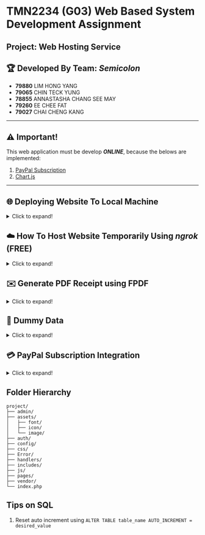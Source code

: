 # TMN2234 (G03) Web Based System Development Assignment

## Project: Web Hosting Service

## 🏆 Developed By Team: _Semicolon_

- **79880** LIM HONG YANG
- **79065** CHIN TECK YUNG
- **78855** ANNASTASHA CHANG SEE MAY
- **79260** EE CHEE FAT
- **79027** CHAI CHENG KANG

---

## ⚠️ Important!

This web application must be develop **_ONLINE_**, because the belows are implemented:

1. [PayPal Subscription](https://developer.paypal.com/docs/subscriptions/)
2. [Chart.js](https://www.chartjs.org/)

---

## 🌐 Deploying Website To Local Machine

<details>
<summary>Click to expand!</summary><br>

### Option 1

1. Clear your `xampp/htdocs/` directory and replace it with this project files

### Option 2

1. Open XAMPP
2. Click config (Apache)
3. Select `Apache (httpd.conf)`
4. Search for `DocumentRoot`, change the directory to your project folder

**You will see this (by default):**

```
DocumentRoot "C:/xampp/htdocs"
<Directory "C:/xampp/htdocs">
```

**Change to:**

```
DocumentRoot "path/to/your/project/folder"
<Directory "path/to/your/project/folder">
```

5. Save it, restart XAMPP and start Apache and MySQL
6. Import `id20654951_semicolonix.sql` to database (assuming no error)
7. Done, try `localhost/index.php`

</details>

## ☁️ How To Host Website Temporarily Using _ngrok_ (FREE)

<details>
<summary>Click to expand!</summary><br>

1. [Register](https://dashboard.ngrok.com/signup) ngrok account
2. [Login](https://dashboard.ngrok.com/login) ngrok aacount
3. Download [ngrok](https://ngrok.com/download) (please remember the download directory)
4. Run `cmd`
5. `cd /absolute/path/to/your/ngrok-v3-stable-windows-amd64` (ngrok.exe should be inside)
6. type `ngrok` & hit ENTER - check if is correctly install (assuming no error)
7. Run your XAMPP/WampServer (Start Apache & MySQL)
8. Goto [ngrok Dashboard](https://dashboard.ngrok.com/get-started/your-authtoken) to get your _AuthToken_
9. Go back to cmd
10. type `ngrok config add-authtoken PUT_YOUR_AuthToken_HERE` & hit ENTER (only need to do this ONCE)
11. type `ngrok http 80` & hit ENTER (listening port 80, may vary depends on your local server)
12. You will now see beautiful interface in cmd
13. Copy the `Forwarding` link
14. Paste the link to any browser
15. to QUIT/Close tunnel: `Ctrl + C` in cmd

### Extra

🔁 Repeat Step `[4], [5], [11-15]` if you wish to re-open a tunnel<br>
✒️ Note: The link will be expired if you choose to close the tunnel (`Ctrl + C`)<br>
✒️ How to update ngrok: `ngrok udpate`

</details>

## ✉️ Generate PDF Receipt using FPDF

<details>
<summary>Click to expand!</summary><br>

1. Download the latest [fpdf](http://www.fpdf.org/) as zip file (v1.85 as of 18-6-2023)
2. Extract and put in the project directory

</details>

## 📒 Dummy Data

<details>
<summary>Click to expand!</summary><br>

```
hashing method : password_hash("YOUR_PASSWORD", PASSWORD_BCRYPT);
verify method  : password_verify("YOUR_PASSWORD", $hash);
```

| Role  | Email                  | PWD         |
| ----- | ---------------------- | ----------- |
| ADMIN | admin1@semicolonix.com | 12356       |
| ----- | ---------------------- | ----------- |
| USER  | cynthia@gmail.com      | 123         |
| USER  | name1@gmail.com        | 123         |
| USER  | name2@gmail.com        | 123         |
| USER  | name3@gmail.com        | 123         |
| USER  | alex@gmail.com         | alex456@    |
| USER  | alice@outlook.com      | Alicepass   |
| USER  | bob@hotmail.com        | qwerty789   |
| USER  | emily@hotmail.com      | emily123    |
| USER  | james@gmail.com        | brown123    |
| USER  | jane@yahoo.com         | secret456   |
| USER  | john@gmail.com         | password123 |
| USER  | laura@gamil.com        | laura524    |
| USER  | michael@yahoo.com      | mike78900   |
| USER  | sarah@gmail.com        | sarah456    |

</details>

## 💳 PayPal Subscription Integration

<details>
<summary>Click to expand!</summary>

### Types of payment

1. One-time payment/checkout
2. Recurring Payment (**we use this**)

### Note

- we use `client URL (cURL)` for transaction -- the NEW & EASY way
- we are **NOT** using `Instant Payment Notification (IPN)` for transaction -- the OG way
- [PayPal Subscription Guide](https://developer.paypal.com/docs/api/subscriptions/v1/)
- [PayPal HTTP response](https://developer.paypal.com/api/rest/responses/)

### Paypal Credentials

| Role   | Email                                 | Region | PWD      | Usage                                                       |
| ------ | ------------------------------------- | :----: | -------- | ----------------------------------------------------------- |
| USER   | sb-tehix25986425@personal.example.com |   US   | iH!y;g8r | testing payment                                             |
| VENDOR | sb-tqzkp25986426@business.example.com |   US   | 8i)8L$MI | [manage plan](https://www.sandbox.paypal.com/billing/plans) |

Merchant ID: 425G855NZ29R6

</details>

## Folder Hierarchy

```
project/
├── admin/
├── assets/
│   ├── font/
│   ├── icon/
│   └── image/
├── auth/
├── config/
├── css/
├── Error/
├── handlers/
├── includes/
├── js/
├── pages/
├── vendor/
└── index.php
```

## Tips on SQL

1. Reset auto increment using `ALTER TABLE table_name AUTO_INCREMENT = desired_value`
